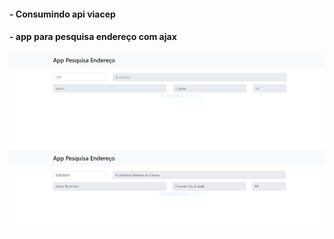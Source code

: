 #### - Consumindo api viacep
 #### - app para pesquisa endereço com ajax
 
 <img src="https://github.com/RobsonMattosProgramador/app_pesquisa_endereco_com_ajax/blob/main/app1.PNG">
 <img src="https://github.com/RobsonMattosProgramador/app_pesquisa_endereco_com_ajax/blob/main/app2.PNG">
 
